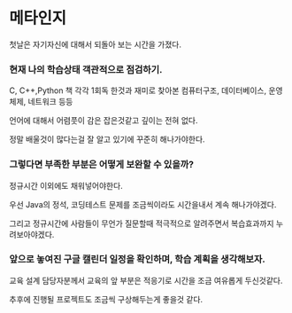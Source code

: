 # 메타인지

  첫날은 자기자신에 대해서 되돌아 보는 시간을 가졌다.

### 현재 나의 학습상태 객관적으로 점검하기.

  C, C++,Python 책 각각 1회독 한것과 재미로 찾아본 컴퓨터구조, 데이터베이스, 운영체제, 네트워크 등등

  언어에 대해서 어렴풋이 감은 잡은것같고 깊이는 전혀 없다.

  정말 배울것이 많다는걸 잘 알고 있기에 꾸준히 해나가야한다.

### 그렇다면 부족한 부분은 어떻게 보완할 수 있을까?

  정규시간 이외에도 채워넣어야한다.

  우선 Java의 정석, 코딩테스트 문제를 조금씩이라도 시간을내서 계속 해나가야겠다.

  그리고 정규시간에 사람들이 무언가 질문할때 적극적으로 알려주면서 복습효과까지 누려보아야겠다.

### 앞으로 놓여진 구글 캘린더 일정을 확인하며, 학습 계획을 생각해보자.

  교육 설계 담당자분께서 교육의 앞 부분은 적응기로 시간을 조금 여유롭게 두신것같다.

  추후에 진행될 프로젝트도 조금씩 구상해두는게 좋을것 같다.
